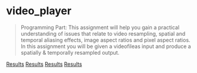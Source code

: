 # video_player
> Programming Part:
This assignment will help you gain a practical understanding of issues that relate to video resampling, spatial and temporal aliasing effects, image aspect ratios and pixel aspect ratios. In this assignment you will be given a videofileas input and produce a spatially & temporally resampled output.


[Results](https://github.com/mukeshkdangi/video_player/blob/master/src/pics1.png)
[Results](https://github.com/mukeshkdangi/video_player/blob/master/src/pics2.png)
[Results](https://github.com/mukeshkdangi/video_player/blob/master/src/pics4.png)
[Results](https://github.com/mukeshkdangi/video_player/blob/master/src/pics5.png)
